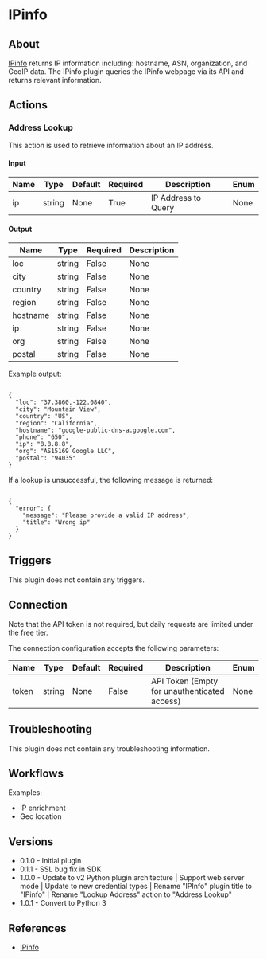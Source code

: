 
# IPinfo

## About

[IPinfo](https://ipinfo.io/) returns IP information including: hostname, ASN, organization, and GeoIP data.
The IPinfo plugin queries the IPinfo webpage via its API and returns relevant information.

## Actions

### Address Lookup

This action is used to retrieve information about an IP address.

#### Input

|Name|Type|Default|Required|Description|Enum|
|----|----|-------|--------|-----------|----|
|ip|string|None|True|IP Address to Query|None|

#### Output

|Name|Type|Required|Description|
|----|----|--------|-----------|
|loc|string|False|None|
|city|string|False|None|
|country|string|False|None|
|region|string|False|None|
|hostname|string|False|None|
|ip|string|False|None|
|org|string|False|None|
|postal|string|False|None|

Example output:

```

{
  "loc": "37.3860,-122.0840",
  "city": "Mountain View",
  "country": "US",
  "region": "California",
  "hostname": "google-public-dns-a.google.com",
  "phone": "650",
  "ip": "8.8.8.8",
  "org": "AS15169 Google LLC",
  "postal": "94035"
}

```

If a lookup is unsuccessful, the following message is returned:

```

{
  "error": {
    "message": "Please provide a valid IP address",
    "title": "Wrong ip"
  }
}

```

## Triggers

This plugin does not contain any triggers.

## Connection

Note that the API token is not required, but daily requests are limited under the free tier.

The connection configuration accepts the following parameters:

|Name|Type|Default|Required|Description|Enum|
|----|----|-------|--------|-----------|----|
|token|string|None|False|API Token (Empty for unauthenticated access)|None|

## Troubleshooting

This plugin does not contain any troubleshooting information.

## Workflows

Examples:

* IP enrichment
* Geo location

## Versions

* 0.1.0 - Initial plugin
* 0.1.1 - SSL bug fix in SDK
* 1.0.0 - Update to v2 Python plugin architecture | Support web server mode | Update to new credential types | Rename "IPInfo" plugin title to "IPinfo" | Rename "Lookup Address" action to "Address Lookup"
* 1.0.1 - Convert to Python 3

## References

* [IPinfo](https://ipinfo.io/)
